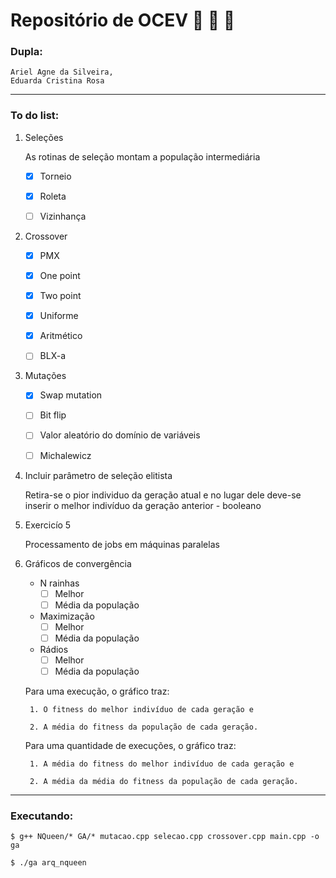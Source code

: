 # Repositório de OCEV  :seedling: :leaves: :deciduous_tree:

### Dupla:
    Ariel Agne da Silveira,
    Eduarda Cristina Rosa

---

### To do list:
   
1. Seleções
      
      As rotinas de seleção montam a população intermediária

      - [X] Torneio

      - [X] Roleta

      - [ ] Vizinhança

2. Crossover 

    - [X] PMX

    - [X] One point

    - [X] Two point
    
    - [X] Uniforme 
    
    - [X] Aritmético
    
    - [ ] BLX-a

3. Mutações 

    - [X] Swap mutation

    - [ ] Bit flip

    - [ ] Valor aleatório do domínio de variáveis

    - [ ] Michalewicz

4.  Incluir parâmetro de seleção elitista 

    Retira-se o pior individuo da geração atual e no lugar dele deve-se inserir o melhor indivíduo da geração anterior - booleano

5. Exercicío 5 
    
    Processamento de jobs em máquinas paralelas

6. Gráficos de convergência 

    * N rainhas
        - [ ] Melhor
        - [ ] Média da população
 
    * Maximização
        - [ ] Melhor
        - [ ] Média da população

    * Rádios
        - [ ] Melhor
        - [ ] Média da população
        
    Para uma execução, o gráfico traz:

        1. O fitness do melhor indivíduo de cada geração e 

        2. A média do fitness da população de cada geração.

    Para uma quantidade de execuções, o gráfico traz:

        1. A média do fitness do melhor indivíduo de cada geração e 

        2. A média da média do fitness da população de cada geração.

---

### Executando:

`$ g++ NQueen/* GA/* mutacao.cpp selecao.cpp crossover.cpp main.cpp -o ga`

`$ ./ga arq_nqueen`